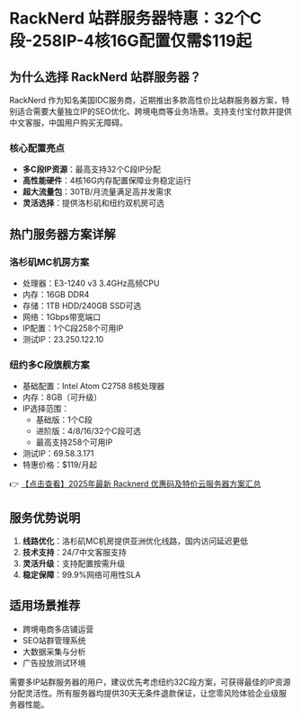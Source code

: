# RackNerd 站群服务器特惠：32个C段-258IP-4核16G配置仅需$119起

## 为什么选择 RackNerd 站群服务器？

RackNerd 作为知名美国IDC服务商，近期推出多款高性价比站群服务器方案，特别适合需要大量独立IP的SEO优化、跨境电商等业务场景。支持支付宝付款并提供中文客服，中国用户购买无障碍。

### 核心配置亮点
- **多C段IP资源**：最高支持32个C段IP分配
- **高性能硬件**：4核16G内存配置保障业务稳定运行
- **超大流量包**：30TB/月流量满足高并发需求
- **灵活选择**：提供洛杉矶和纽约双机房可选

## 热门服务器方案详解

### 洛杉矶MC机房方案
- 处理器：E3-1240 v3 3.4GHz高频CPU
- 内存：16GB DDR4
- 存储：1TB HDD/240GB SSD可选
- 网络：1Gbps带宽端口
- IP配置：1个C段258个可用IP
- 测试IP：23.250.122.10

### 纽约多C段旗舰方案
- 基础配置：Intel Atom C2758 8核处理器
- 内存：8GB（可升级）
- IP选择范围：
  - 基础版：1个C段
  - 进阶版：4/8/16/32个C段可选
  - 最高支持258个可用IP
- 测试IP：69.58.3.171
- 特惠价格：$119/月起

👉 [【点击查看】2025年最新 Racknerd 优惠码及特价云服务器方案汇总](https://bit.ly/Rack_Nerd)

## 服务优势说明
1. **线路优化**：洛杉矶MC机房提供亚洲优化线路，国内访问延迟更低
2. **技术支持**：24/7中文客服支持
3. **灵活升级**：支持配置按需升级
4. **稳定保障**：99.9%网络可用性SLA

## 适用场景推荐
- 跨境电商多店铺运营
- SEO站群管理系统
- 大数据采集与分析
- 广告投放测试环境

需要多IP站群服务器的用户，建议优先考虑纽约32C段方案，可获得最佳的IP资源分配灵活性。所有服务器均提供30天无条件退款保证，让您零风险体验企业级服务器性能。